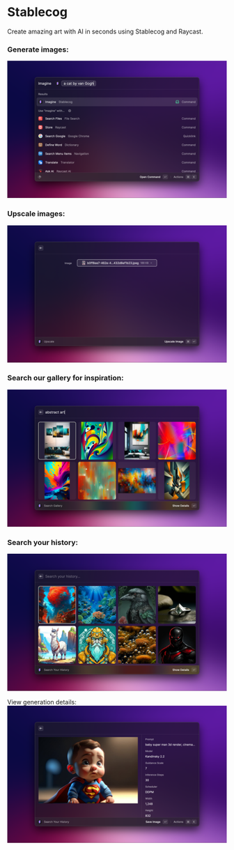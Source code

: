 # Stablecog

Create amazing art with AI in seconds using Stablecog and Raycast.

### Generate images:

![Imagine](https://raw.githubusercontent.com/stablecog/sc-raycast/master/metadata/1-imagine.png)

### Upscale images:

![Upscale](https://raw.githubusercontent.com/stablecog/sc-raycast/master/metadata/2-upscale.png)

### Search our gallery for inspiration:

![Search Gallery](https://raw.githubusercontent.com/stablecog/sc-raycast/master/metadata/3-gallery.png)

### Search your history:

![Search Your History](https://raw.githubusercontent.com/stablecog/sc-raycast/master/metadata/4-history.png)

View generation details:
![Generation Details](https://raw.githubusercontent.com/stablecog/sc-raycast/master/metadata/5-generation-detail.png)
